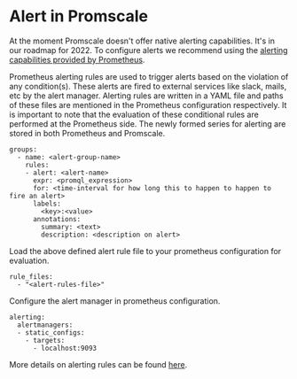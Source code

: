 # Alert in Promscale

At the moment Promscale doesn't offer native alerting capabilities. It's in our roadmap for 2022.
To configure alerts we recommend using the [alerting capabilities provided by Prometheus](https://prometheus.io/docs/alerting/latest/overview/). 

Prometheus alerting rules are used to trigger alerts based on the violation of any condition(s). These alerts are fired to external services like slack, mails, etc by the alert manager. Alerting rules are written in a YAML file and paths of these files are mentioned in the Prometheus configuration respectively. It is important to note that the evaluation of these conditional rules are performed at the Prometheus side. The newly formed series for alerting are stored in both Prometheus and Promscale.

```
groups:
  - name: <alert-group-name>
    rules:
    - alert: <alert-name>
      expr: <promql_expression>
      for: <time-interval for how long this to happen to happen to fire an alert>
      labels:
        <key>:<value>
      annotations:
        summary: <text>
        description: <description on alert>
```

Load the above defined alert rule file to your prometheus configuration for evaluation.

```
rule_files:
  - "<alert-rules-file>"
```

Configure the alert manager in prometheus configuration.

```
alerting:
  alertmanagers:
  - static_configs:
    - targets:
      - localhost:9093
```

More details on alerting rules can be found [here](https://prometheus.io/docs/prometheus/latest/configuration/alerting_rules/).